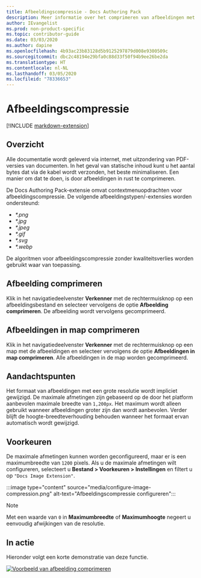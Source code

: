 ```yaml
---
title: Afbeeldingscompressie - Docs Authoring Pack
description: Meer informatie over het comprimeren van afbeeldingen met het Docs Authoring Pack, en de Visual Studio Code-extensie.
author: IEvangelist
ms.prod: non-product-specific
ms.topic: contributor-guide
ms.date: 03/03/2020
ms.author: dapine
ms.openlocfilehash: 4b93ac23b83128d5b9125297879d008e9300509c
ms.sourcegitcommit: dbc2c48194e29bfa0c88d33f50f94b9ee26be2da
ms.translationtype: HT
ms.contentlocale: nl-NL
ms.lasthandoff: 03/05/2020
ms.locfileid: "78336653"
---
```

# <a name="image-compression"></a>Afbeeldingscompressie

[!INCLUDE [markdown-extension](includes/image-extension.md)]

## <a name="summary"></a>Overzicht

Alle documentatie wordt geleverd via internet, met uitzondering van PDF-versies van documenten. In het geval van statische inhoud kunt u het aantal bytes dat via de kabel wordt verzonden, het beste minimaliseren. Een manier om dat te doen, is door afbeeldingen in rust te comprimeren.

De Docs Authoring Pack-extensie omvat contextmenuopdrachten voor afbeeldingscompressie. De volgende afbeeldingstypen/-extensies worden ondersteund:

* *\*.png*
* *\*.jpg*
* *\*.jpeg*
* *\*.gif*
* *\*.svg*
* *\*.webp*

De algoritmen voor afbeeldingscompressie zonder kwaliteitsverlies worden gebruikt waar van toepassing.

## <a name="compress-image"></a>Afbeelding comprimeren

Klik in het navigatiedeelvenster **Verkenner** met de rechtermuisknop op een afbeeldingsbestand en selecteer vervolgens de optie **Afbeelding comprimeren**. De afbeelding wordt vervolgens gecomprimeerd.

## <a name="compress-images-in-folder"></a>Afbeeldingen in map comprimeren

Klik in het navigatiedeelvenster **Verkenner** met de rechtermuisknop op een map met de afbeeldingen en selecteer vervolgens de optie **Afbeeldingen in map comprimeren**. Alle afbeeldingen in de map worden gecomprimeerd.

## <a name="considerations"></a>Aandachtspunten

Het formaat van afbeeldingen met een grote resolutie wordt impliciet gewijzigd. De maximale afmetingen zijn gebaseerd op de door het platform aanbevolen maximale breedte van `1,200px`. Het maximum wordt alleen gebruikt wanneer afbeeldingen groter zijn dan wordt aanbevolen. Verder blijft de hoogte-breedteverhouding behouden wanneer het formaat ervan automatisch wordt gewijzigd.

## <a name="preferences"></a>Voorkeuren

De maximale afmetingen kunnen worden geconfigureerd, maar er is een maximumbreedte van `1200` pixels. Als u de maximale afmetingen wilt configureren, selecteert u **Bestand > Voorkeuren > Instellingen** en filtert u op `"Docs Image Extension"`.

:::image type="content" source="media/configure-image-compression.png" alt-text="Afbeeldingscompressie configureren":::

> [!NOTE]
> Met een waarde van `0` in **Maximumbreedte** of **Maximumhoogte** negeert u eenvoudig afwijkingen van de resolutie.

## <a name="in-action"></a>In actie

Hieronder volgt een korte demonstratie van deze functie.

[![Voorbeeld van afbeelding comprimeren](media/compress-image.gif)](media/compress-image.gif#lightbox)
